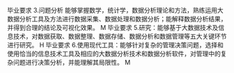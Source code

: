 毕业要求 3.问题分析	能够掌握数学，统计学，数据分析理论和方法，熟练运用大数据分析工具及方法进行数据采集、数据处理和数据分析；能解释数据分析结果，并得到合理的结论及可视化效果。 M
毕业要求 5.研究：能够基于大数据技术及信息技术，对数据获取、数据整理、数据存储、数据分析和数据管理等五大关键环节进行研究。 H
毕业要求 6.使用现代工具：能够针对复杂的管理决策问题，选择和使用恰当的信息技术工具及相应的大数据分析技术和数据分析软件，对管理中的复杂问题进行决策分析，并能理解其局限性。 M